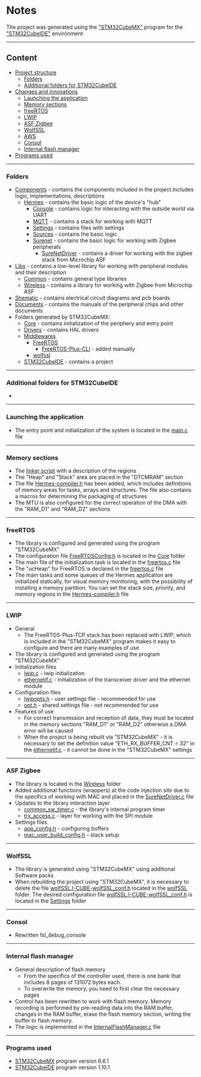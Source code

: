 # Notes
  The project was generated using the ["STM32CubeMX"]() program for the ["STM32CubeIDE"]() environment
___
## Content
- [Project structure](#notes)
  - [Folders](#content)
  - [Additional folders for STM32CubeIDE](#additional-folders-for-stm32cubeide)
- [Changes and innovations](#changes-and-innovations)
  - [Launching the application](#launching-the-application)
  - [Memory sections](#memory-sections)
  - [freeRTOS](#freertos)
  - [LWIP](#lwip)
  - [ASF Zigbee](#asf-zigbee)
  - [WolfSSL](#wolfssl)
  - [AWS](#aws)
  - [Consol](#consol)
  - [Internal flash manager](#internal-flash-manager)
- [Programs used](#programs-used)
___
### Folders
- [Components](/Components) - contains the components included in the project.Includes logic, implementations, descriptions
  - [Hermes](/Components/Hermes) - contains the basic logic of the device's "hub"
    - [Console](/Components/Hermes/Console) - contains logic for interacting with the outside world via UART
    - [MQTT](/MQTT) - contains a stack for working with MQTT
    - [Settings](/Components/Hermes/Settings) - contains files with settings
    - [Sources](/Components/Hermes/Sources) - contains the basic logic
    - [Surenet](/Components/Hermes/Surenet) - contains the basic logic for working with Zigbee peripherals
      - [SureNetDriver](/Components/Hermes/Surenet/SureNetDriver) - contains a driver for working with the zigbee stack from Microchip ASF
- [Libs](/Libs) - contains a low-level library for working with peripheral modules and their description
  - [Common](/Libs/Common) - contains general type libraries
  - [Wireless](/Libs/Wireless) - contains a library for working with Zigbee from Microchip ASF
- [Shematic](/Shematic) - contains electrical circuit diagrams and pcb boards
- [Documents](/Documents) - contains the manuals of the peripheral chips and other documents
- Folders generated by STM32CubeMX:
  - [Core](/Core) - contains initialization of the periphery and entry point
  - [Drivers](/Drivers) - contains HAL drivers
  - [Middlewares](/Middlewares)
    - [FreeRTOS](/Middlewares/Third_Party/FreeRTOS/Source)
      - [FreeRTOS-Plus-CLI](/Middlewares/Third_Party/FreeRTOS/FreeRTOS-Plus-CLI) - added manually
    - [wolfssl](/Middlewares/Third_Party/wolfSSL_wolfSSL_wolfSSL/wolfssl)
  - [STM32CubeIDE](/STM32CubeIDE) - contains a project
___
### Additional folders for STM32CubeIDE
  - 
___
### Launching the application
  - The entry point and initialization of the system is located in the [main.c](/Core/Src/main.c) file
___
### Memory sections
  - The [linker script](/STM32CubeIDE/STM32H723ZGTX_FLASH.ld) with a description of the regions
  - The "Heap" and "Stack" area are placed in the "DTCMRAM" section
  - The file [Hermes-compiler.h](/Components/Hermes/Sources/Hermes-compiller.h) has been added, which includes definitions of memory areas for tasks, arrays and structures. The file also contains a macros for determining the packaging of structures
  - The MTU is also configured for the correct operation of the DMA with the "RAM_D1" and "RAM_D2" sections
___
### freeRTOS
  - The library is configured and generated using the program "STM32CubeMX"
  - The configuration file [FreeRTOSConfig.h](/Core/Inc/FreeRTOSConfig.h) is located in the [Core](/Core/Inc) folder
  - The main file of the initialization task is located in the [freertos.c](/Core/Src/freertos.c) file
  - The "ucHeap" for FreeRTOS is declared in the [freertos.c](/Core/Src/freertos.c) file
  - The main tasks and some queues of the Hermes application are initialized statically, for visual memory monitoring, with the possibility of installing a memory partition. You can set the stack size, priority, and memory regions in the [Hermes-compiler.h](/Components/Hermes/Sources/Hermes-compiller.h) file
___
### LWIP
  - General
    - The FreeRTOS-Plus-TCP stack has been replaced with LWIP, which is included in the "STM32CubeMX" program makes it easy to configure and there are many examples of use
  - The library is configured and generated using the program "STM32CubeMX"
  - Initialization files
    - [lwip.c](/LWIP/App/lwip.c) - lwip initialization
    - [ethernetif.c](/LWIP/Target/ethernetif.c) - initialization of the transceiver driver and the ethernet module
  - Configuration files
    - [lwipopts.h](/LWIP/Target/lwipopts.h) - user settings file - recommended for use
    - [opt.h](/Middlewares/Third_Party/LwIP/src/include/lwip/opt.h) - shared settings file - not recommended for use
  - Features of use
    - For correct transmission and reception of data, they must be located in the memory sections "RAM_D1" or "RAM_D2" otherwise a DMA error will be caused
    - When the project is being rebuilt via "STM32CubeMX" - it is necessary to set the definition value "ETH_RX_BUFFER_CNT = 32" in the [ethernetif.c](/LWIP/Target/ethernetif.c) - it cannot be done in the "STM32CubeMX" settings
___
### ASF Zigbee
  - The library is located in the [Wireless](/Libs/Wireless) folder
  - Added additional functions (wrappers) at the code injection site due to the specifics of working with MAC and placed in the [SureNetDriver.c](/Components/Hermes/Surenet/SureNetDriver/SureNetDriver.c) file
  - Updates to the library interaction layer
    - [common_sw_timer.c](/Libs/Wireless/avr2025_mac/source/pal/common_sw_timer/common_sw_timer.c) - the library's internal program timer
    - [trx_access.c](/Libs/Wireless/services/trx_access/trx_access.c) - layer for working with the SPI module
  - Settings files
    - [app_config.h](/Libs/Wireless/app_config.h) - configuring buffers
    - [mac_user_build_config.h](/Libs/Wireless/mac_user_build_config.h) - stack setup
___
### WolfSSL
  - The library is generated using "STM32CubeMX" using additional Software packs
  - When rebuilding the project using "STM32CubeMX", it is necessary to delete the file [wolfSSL.I-CUBE-wolfSSL_conf.h]() located in the [wolfSSL](/wolfSSL) folder. The desired configuration file [wolfSSL.I-CUBE-wolfSSL_conf.h](/Components/Hermes/Settings/wolfSSL.I-CUBE-wolfSSL_conf.h) is located in the [Settings](/Components/Hermes/Settings) folder
___
### Consol
  - Rewritten fsl_debug_console
  
___
### Internal flash manager
  - General description of flash memory
    - From the specifics of the controller used, there is one bank that includes 8 pages of 131072 bytes each.
    - To overwrite the memory, you need to first clear the necessary pages
  - Control has been rewritten to work with flash memory. Memory recording is performed by pre-reading data into the RAM buffer, changes in the RAM buffer, erase the flash memory section, writing the buffer to flash memory.
  - The logic is implemented in the [InternalFlashManager.c](/Components/Hermes/Sources/InternalFlashManager.c) file
___
### Programs used
- [STM32CubeMX](https://www.st.com/en/development-tools/stm32cubemx.html) program version 6.6.1
- [STM32CubeIDE](https://www.st.com/en/development-tools/stm32cubeide.html) program version 1.10.1